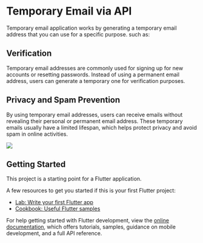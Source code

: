 # Temporary Email via API

Temporary email application works by generating a temporary email address that you can use for a specific purpose. such as:

## Verification 
Temporary email addresses are commonly used for signing up for new accounts or resetting passwords. Instead of using a permanent email address, users can generate a temporary one for verification purposes.
## Privacy and Spam Prevention
By using temporary email addresses, users can receive emails without revealing their personal or permanent email address. These temporary emails usually have a limited lifespan, which helps protect privacy and avoid spam in online activities.


<img src="https://github.com/md-ruhulamin/temporary__email/blob/main/IMG_8925.JPG">



## Getting Started

This project is a starting point for a Flutter application.

A few resources to get you started if this is your first Flutter project:


- [Lab: Write your first Flutter app](https://docs.flutter.dev/get-started/codelab)
- [Cookbook: Useful Flutter samples](https://docs.flutter.dev/cookbook)

For help getting started with Flutter development, view the
[online documentation](https://docs.flutter.dev/), which offers tutorials,
samples, guidance on mobile development, and a full API reference.
